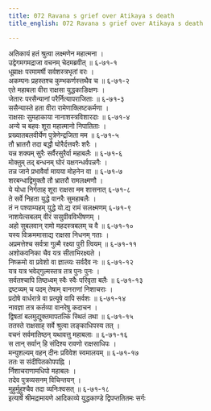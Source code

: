 ```yaml
---
title: 072 Ravana s grief over Atikaya s death
title_english: 072 Ravana s grief over Atikaya s death

---
```

अतिकायं हतं श्रुत्वा लक्ष्मणेन महात्मना ।  
उद्वेगमगमद्राजा वचनम् चेदमब्रवीत् ॥ ६-७१-१  
धूम्राक्षः परमामर्षी सर्वशस्त्रभृतां वरः ।  
अकम्पनः प्रहस्तश्च कुम्भकर्णस्त्तथैव च ॥ ६-७१-२  
एते महाबला वीरा राक्षसा युद्धकाङिक्षणः ।  
जेतारः परसैन्यानां परैर्नित्यापराजिताः ॥ ६-७१-३  
ससैन्यास्ते हता वीरा रामेणाक्लिष्टकर्मणा ।  
राक्षसाः सुमहाकाया नानाशस्त्रविशारदाः ॥ ६-७१-४  
अन्ये च बहवः शूरा महात्मानो निपातिताः ।  
प्रख्यातबलवीर्येण पुत्रेणेन्द्रजिता मम ॥ ६-७१-५  
तौ भ्रातरौ तदा बद्धौ घोरैर्दत्तवरैः शरैः ।  
यन्न शक्यम् सुरैः सर्वैरसुरैर्वा महाबलैः ॥ ६-७१-६  
मोक्तुम् तद् बन्धनम् घोरं यक्षगन्धर्वपन्नगैः ।  
तन्न जाने प्रभावैर्वा मायया मोहनेन वा ॥ ६-७१-७  
शरबन्धाद्विमुक्तौ तौ भ्रातरौ रामलक्ष्मणौ ।  
ये योधा निर्गताह् शूरा राक्षसा मम शासनात् ६-७१-८  
ते सर्वे निहता युद्धे वानरैः सुमहाबलैः ।  
तं न पश्याम्यहम् युद्धे यो.द्य रामं सलक्ष्मणम् ६-७१-९  
नाशयेत्सबलम् वीरं ससुग्रीवविभीषणम् ।  
अहो सुबलवान् रामो महदस्त्रबलम् च वै ॥ ६-७१-१०  
यस्य विक्रममासाद्य राक्षसा निधनम् गताः ।  
अप्रमत्तेश्च सर्वत्रा गुल्मै रक्ष्या पुरी त्वियम् ॥ ६-७१-११  
अशोकवनिका चैव यत्र सीताभिरक्ष्यते ।  
निष्क्रमो वा प्रवेशो वा ज्ञात्व्यः सर्वदैव नः ॥ ६-७१-१२  
यत्र यत्र भवेद्गुल्मस्तत्र तत्र पुनः पुनः ।  
सर्वतश्चापि तिष्ठध्वम् स्वैः स्वैः परिवृता बलैः ॥ ६-७१-१३  
द्रष्टव्यम् च पदम् तेषाम् वानराणां निशाचराः ।  
प्रदोषे वार्धरात्रे वा प्रत्यूषे वापि सर्वशः ॥ ६-७१-१४  
नावज्ञा तत्र कर्तव्या वानरेषु कदाचन ।  
द्विषतां बलमुद्युक्तमापतत्किं स्थितं तथा ॥ ६-७१-१५  
ततस्ते राक्षसाह् सर्वे श्रुत्वा लङ्काधिपस्य तत् ।  
वचनं सर्वमातिष्ठन् यथावत्तु महाबलाः ॥ ६-७१-१६  
स तान् सर्वान् हि संदिश्य रावणो राक्षसाधिपः ।  
मन्युशल्यम् वहन् दीनः प्रविवेश स्वमालयम् ॥ ६-७१-१७  
ततः स संदीपितकोपपह्नि ।  
र्निशाचराणामधिपो महाबलः ।  
तदेव पुत्रव्यसनम् विचिन्तयन् ।  
मुहुर्मुहुश्चैव तदा व्यनिःश्वसत् ॥ ६-७१-१८  
इत्यार्षे श्रीमद्रामायणे आदिकाव्ये युद्धकाण्डे द्विपप्ततितमः सर्गः